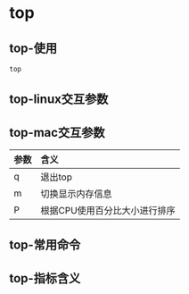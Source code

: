 # top

## top-使用

```bash
top
```
## top-linux交互参数


## top-mac交互参数

| 参数 | 含义                          |
| :---- | :----------------------------- |
| q    | 退出top                       |
| m    | 切换显示内存信息              |
| P    | 根据CPU使用百分比大小进行排序 |



## top-常用命令

## top-指标含义
